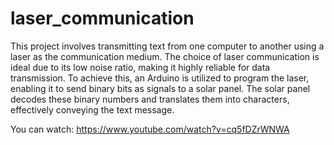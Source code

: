 # laser_communication


This project involves transmitting text from one computer to another using a laser as the communication medium. The choice of laser communication is ideal due to its low noise ratio, making it highly reliable for data transmission. To achieve this, an Arduino is utilized to program the laser, enabling it to send binary bits as signals to a solar panel. The solar panel decodes these binary numbers and translates them into characters, effectively conveying the text message.

You can watch: https://www.youtube.com/watch?v=cq5fDZrWNWA

